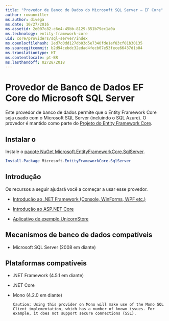 ```yaml
---
title: "Provedor de Banco de Dados do Microsoft SQL Server – EF Core"
author: rowanmiller
ms.author: divega
ms.date: 10/27/2016
ms.assetid: 2e007c82-c6e4-45bb-8129-851b79ec1a0a
ms.technology: entity-framework-core
uid: core/providers/sql-server/index
ms.openlocfilehash: 2ed7c0dd127db03d5e7340fde1ef83cf01b30135
ms.sourcegitcommit: b2d94cebdc32edad4fecb07e53fece66437d1b04
ms.translationtype: HT
ms.contentlocale: pt-BR
ms.lasthandoff: 02/28/2018
---
```

# <a name="microsoft-sql-server-ef-core-database-provider"></a>Provedor de Banco de Dados EF Core do Microsoft SQL Server

Este provedor de banco de dados permite que o Entity Framework Core seja usado com o Microsoft SQL Server (incluindo o SQL Azure). O provedor é mantido como parte do [Projeto do Entity Framework Core](https://github.com/aspnet/EntityFrameworkCore).

## <a name="install"></a>Instalar o

Instale o [pacote NuGet Microsoft.EntityFrameworkCore.SqlServer](https://www.nuget.org/packages/Microsoft.EntityFrameworkCore.SqlServer/).

``` powershell
Install-Package Microsoft.EntityFrameworkCore.SqlServer
```

## <a name="get-started"></a>Introdução

Os recursos a seguir ajudará você a começar a usar esse provedor.
* [Introdução ao .NET Framework (Console, WinForms, WPF etc.)](../../get-started/full-dotnet/index.md)

* [Introdução ao ASP.NET Core](../../get-started/aspnetcore/index.md)

* [Aplicativo de exemplo UnicornStore](https://github.com/rowanmiller/UnicornStore/tree/master/UnicornStore)

## <a name="supported-database-engines"></a>Mecanismos de banco de dados compatíveis

* Microsoft SQL Server (2008 em diante)

## <a name="supported-platforms"></a>Plataformas compatíveis

* .NET Framework (4.5.1 em diante)

* .NET Core

* Mono (4.2.0 em diante)

      Caution: Using this provider on Mono will make use of the Mono SQL Client implementation, which has a number of known issues. For example, it does not support secure connections (SSL).
